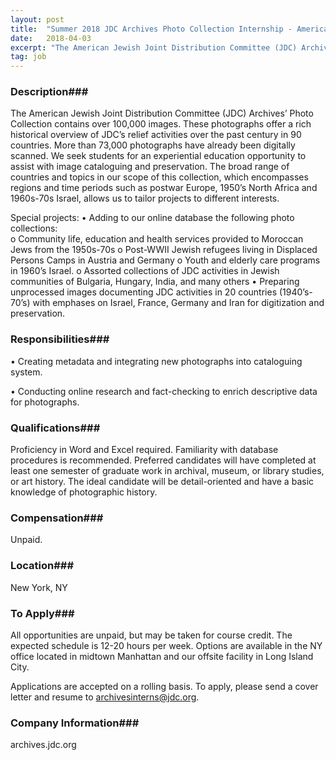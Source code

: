 ```yaml
---
layout: post
title:  "Summer 2018 JDC Archives Photo Collection Internship - American Jewish Joint Distribution Committee"
date:   2018-04-03
excerpt: "The American Jewish Joint Distribution Committee (JDC) Archives’ Photo Collection contains over 100,000 images. These photographs offer a rich historical overview of JDC’s relief activities over the past century in 90 countries. More than 73,000 photographs have already been digitally scanned. We seek students for an experiential education opportunity to..."
tag: job
---
```


### Description###

The American Jewish Joint Distribution Committee (JDC) Archives’ Photo Collection contains over 100,000 images. These photographs offer a rich historical overview of JDC’s relief activities over the past century in 90 countries. More than 73,000 photographs have already been digitally scanned. We seek students for an experiential education opportunity to assist with image cataloguing and preservation. The broad range of countries and topics in our scope of this collection, which encompasses regions and time periods such as postwar Europe, 1950’s North Africa and 1960s-70s Israel, allows us to tailor projects to different interests.

Special projects:
•	Adding to our online database the following photo collections:  
     o	Community life, education and health services provided to Moroccan Jews from the 1950s-70s
     o	Post-WWII Jewish refugees living in Displaced Persons Camps in Austria and Germany 
     o	Youth and elderly care programs in 1960’s Israel. 
     o	Assorted collections of JDC activities in Jewish communities of Bulgaria, Hungary, India, and many others
•	Preparing unprocessed images documenting JDC activities in 20 countries (1940’s-70’s) with emphases on Israel, France, Germany and Iran for digitization and preservation.   


### Responsibilities###


• 	Creating metadata and integrating new photographs into cataloguing system.

• 	Conducting online research and fact-checking to enrich descriptive data for photographs.


### Qualifications###

Proficiency in Word and Excel required. Familiarity with database procedures is recommended. Preferred candidates will have completed at least one semester of graduate work in archival, museum, or library studies, or art history. The ideal candidate will be detail-oriented and have a basic knowledge of photographic history.


### Compensation###

Unpaid.


### Location###

New York, NY




### To Apply###

All opportunities are unpaid, but may be taken for course credit. The expected schedule is 12-20 hours per week. Options are available in the NY office located in midtown Manhattan and our offsite facility in Long Island City. 

Applications are accepted on a rolling basis. To apply, please send a cover letter and resume to archivesinterns@jdc.org.  



### Company Information###

archives.jdc.org




